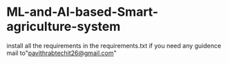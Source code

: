 # ML-and-AI-based-Smart-agriculture-system
install all the requirements in the requirements.txt
if you need any guidence mail to"pavithrabtechit26@gmail.com"
